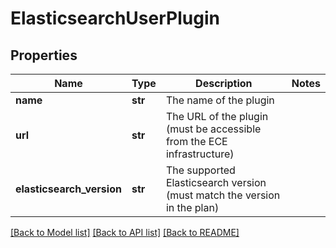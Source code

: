 # ElasticsearchUserPlugin

## Properties
Name | Type | Description | Notes
------------ | ------------- | ------------- | -------------
**name** | **str** | The name of the plugin | 
**url** | **str** | The URL of the plugin (must be accessible from the ECE infrastructure) | 
**elasticsearch_version** | **str** | The supported Elasticsearch version (must match the version in the plan) | 

[[Back to Model list]](../README.md#documentation-for-models) [[Back to API list]](../README.md#documentation-for-api-endpoints) [[Back to README]](../README.md)


